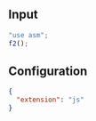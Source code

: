 
## Input
```javascript input
"use asm";
f2();
```

## Configuration
```json configuration
{
  "extension": "js"
}
```
